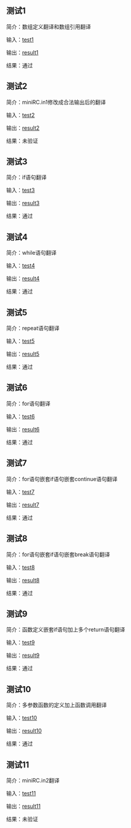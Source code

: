 ## 测试1

简介：数组定义翻译和数组引用翻译

输入：[test1](./test1)

输出：[result1](./result1)

结果：通过

## 测试2

简介：miniRC.in1修改成合法输出后的翻译

输入：[test2](./test2)

输出：[result2](./result2)

结果：未验证

## 测试3

简介：if语句翻译

输入：[test3](./test3)

输出：[result3](./result3)

结果：通过

## 测试4

简介：while语句翻译

输入：[test4](./test4)

输出：[result4](./result4)

结果：通过

## 测试5

简介：repeat语句翻译

输入：[test5](./test5)

输出：[result5](./result5)

结果：通过

## 测试6

简介：for语句翻译

输入：[test6](./test6)

输出：[result6](./result6)

结果：通过

## 测试7

简介：for语句嵌套if语句嵌套continue语句翻译

输入：[test7](./test7)

输出：[result7](./result7)

结果：通过

## 测试8

简介：for语句嵌套if语句嵌套break语句翻译

输入：[test8](./test8)

输出：[result8](./result8)

结果：通过

## 测试9

简介：函数定义嵌套if语句加上多个return语句翻译

输入：[test9](./test9)

输出：[result9](./result9)

结果：通过

## 测试10

简介：多参数函数的定义加上函数调用翻译

输入：[test10](./test10)

输出：[result10](./result10)

结果：通过

## 测试11

简介：miniRC.in2翻译

输入：[test11](./test11)

输出：[result11](./result11)

结果：未验证

